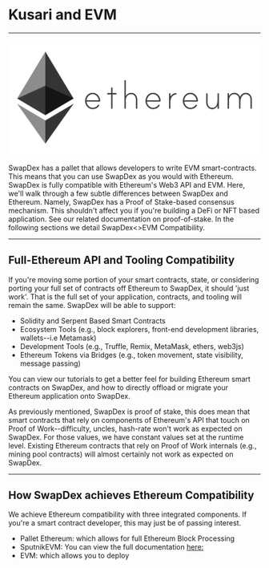 # <b>Kusari and EVM</b>
---
![eth-logo](assets/eth-logo.png#center)

SwapDex has a pallet that allows developers to write EVM smart-contracts. This means that you can use SwapDex as you would with Ethereum. SwapDex is fully compatible with Ethereum's Web3 API and EVM. Here, we'll walk through a few subtle differences between SwapDex and Ethereum. Namely, SwapDex has a Proof of Stake-based consensus mechanism. This shouldn't affect you if you're building a DeFi or NFT based application. See our related documentation on proof-of-stake. In the following sections we detail SwapDex<>EVM Compatibility.

---

## **Full-Ethereum API and Tooling Compatibility**

If you're moving some portion of your smart contracts, state, or considering porting your full set of contracts off Ethereum to SwapDex, it should 'just work'. That is the full set of your application, contracts, and tooling will remain the same. SwapDex will be able to support:

- Solidity and Serpent Based Smart Contracts
- Ecosystem Tools (e.g., block explorers, front-end development libraries, wallets--i.e Metamask)
- Development Tools (e.g., Truffle, Remix, MetaMask, ethers, web3js)
- Ethereum Tokens via Bridges (e.g., token movement, state visibility, message passing)

You can view our tutorials to get a better feel for building Ethereum smart contracts on SwapDex, and how to directly offload or migrate your Ethereum application onto SwapDex.

As previously mentioned, SwapDex is proof of stake, this does mean that smart contracts that rely on components of Ethereum's API that touch on Proof of Work--difficulty, uncles, hash-rate won't work as expected on SwapDex. For those values, we have constant values set at the runtime level. Existing Ethereum contracts that rely on Proof of Work internals (e.g., mining pool contracts) will almost certainly not work as expected on SwapDex.

---

## **How SwapDex achieves Ethereum Compatibility**

We achieve Ethereum compatibility with three integrated components. If you're a smart contract developer, this may just be of passing interest.

- Pallet Ethereum: which allows for full Ethereum Block Processing
- SputnikEVM: You can view the full documentation [here:](https://docs.rs/evm/Pallet) 
- EVM: which allows you to deploy